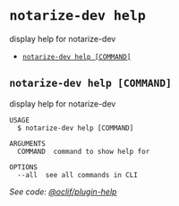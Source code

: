 `notarize-dev help`
===================

display help for notarize-dev

* [`notarize-dev help [COMMAND]`](#notarize-dev-help-command)

## `notarize-dev help [COMMAND]`

display help for notarize-dev

```
USAGE
  $ notarize-dev help [COMMAND]

ARGUMENTS
  COMMAND  command to show help for

OPTIONS
  --all  see all commands in CLI
```

_See code: [@oclif/plugin-help](https://github.com/oclif/plugin-help/blob/v3.2.2/src/commands/help.ts)_
